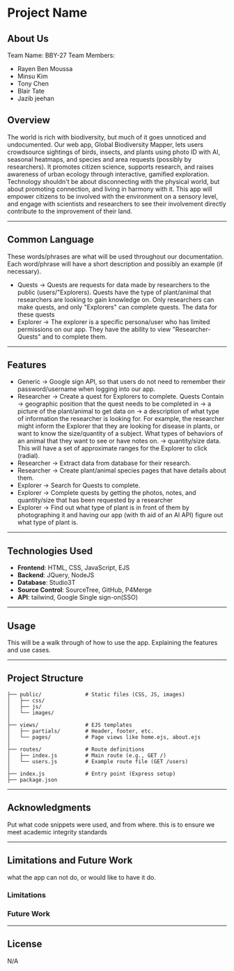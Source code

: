 # Project Name


## About Us
Team Name: BBY-27
Team Members: 
- Rayen Ben Moussa
- Minsu Kim
- Tony Chen
- Blair Tate 
- Jazib jeehan

## Overview

The world is rich with biodiversity, but much of it goes unnoticed and undocumented. Our web app, Global Biodiversity Mapper, lets users crowdsource sightings of birds, insects, and plants using photo ID with AI, seasonal heatmaps, and species and area requests (possibly by researchers). It promotes citizen science, supports research, and raises awareness of urban ecology through interactive, gamified exploration. Technology shouldn't be about disconnecting with the physical world, but about promoting connection, and living in harmony with it. This app will empower citizens to be involved with the environment on a sensory level, and engage with scientists and researchers to see their involvement directly contribute to the improvement of their land.

---

## Common Language

These words/phrases are what will be used throughout our documentation. Each word/phrase will have a short description and possibly an example (if necessary).

- Quests -> Quests are requests for data made by researchers to the public (users/"Explorers). Quests have the type of plant/animal that researchers are looking to gain knowledge on. Only researchers can make quests, and only "Explorers" can complete quests. The data for these quests 
- Explorer -> The explorer is a specific persona/user who has limited permissions on our app. They have the ability to view "Researcher-Quests" and to complete them.

---

## Features

- Generic -> Google sign API, so that users do not need to remember their password/username when logging into   our app.
- Researcher -> Create a quest for Explorers to complete.
            Quests Contain
                -> geographic position that the quest needs to be completed in
                -> a picture of the plant/animal to get data on
                -> a description of what type of information the researcher is looking for. For example, 
                the researcher might inform the Explorer that they are looking for disease in plants, or want
                to know the size/quantity of a subject. What types of behaviors of an animal that they want to
                see or have notes on. 
                -> quantity/size data. This will have a set of approximate ranges for the Explorer to click (radial).
- Researcher -> Extract data from database for their research.
- Researcher -> Create plant/animal species pages that have details about them.
- Explorer -> Search for Quests to complete.
- Explorer -> Complete quests by getting the photos, notes, and quantity/size that has been requested by a 
            researcher
- Explorer -> Find out what type of plant is in front of them by photographing it and having our app 
            (with th aid of an AI API) figure out what type of plant is.

---

## Technologies Used

- **Frontend**: HTML, CSS, JavaScript, EJS
- **Backend**: JQuery, NodeJS
- **Database**: Studio3T
- **Source Control**: SourceTree, GitHub, P4Merge
- **API**: tailwind, Google Single sign-on(SSO)

---

## Usage

This will be a walk through of how to use the app. 
Explaining the features and use cases.

---

## Project Structure


```
├── public/              # Static files (CSS, JS, images)
│   ├── css/
│   ├── js/
│   └── images/
│
├── views/               # EJS templates
│   ├── partials/        # Header, footer, etc.
│   └── pages/           # Page views like home.ejs, about.ejs
│
├── routes/              # Route definitions
│   ├── index.js         # Main route (e.g., GET /)
│   └── users.js         # Example route file (GET /users)
│
├── index.js             # Entry point (Express setup)
├── package.json
```

---

## Acknowledgments

Put what code snippets were used, and from where. this is to ensure we meet academic integrity standards

---

## Limitations and Future Work

what the app can not do, or would like to have it do.

### Limitations



### Future Work



---

## License


N/A